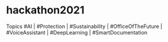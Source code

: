 # hackathon2021
Topics  #AI | #Protection | #Sustainability | #OfficeOfTheFuture | #VoiceAssistant | #DeepLearning | #SmartDocumentation

